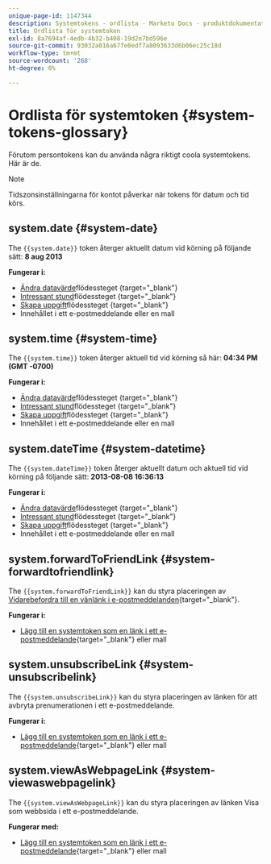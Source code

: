 ```yaml
---
unique-page-id: 1147344
description: Systemtokens - ordlista - Marketo Docs - produktdokumentation
title: Ordlista för systemtoken
exl-id: 8a7694af-4edb-4b32-b408-19d2e7bd596e
source-git-commit: 93032a016a67fe0edf7a8093633d6b06ec25c18d
workflow-type: tm+mt
source-wordcount: '268'
ht-degree: 0%

---
```


# Ordlista för systemtoken {#system-tokens-glossary}

Förutom persontokens kan du använda några riktigt coola systemtokens. Här är de.

>[!NOTE]
>
>Tidszonsinställningarna för kontot påverkar när tokens för datum och tid körs.

## system.date {#system-date}

The `{{system.date}}` token återger aktuellt datum vid körning på följande sätt: **8 aug 2013**

**Fungerar i:**

* [Ändra datavärde](/help/marketo/product-docs/core-marketo-concepts/smart-campaigns/flow-actions/change-data-value.md)flödessteget {target=&quot;_blank&quot;}
* [Intressant stund](/help/marketo/product-docs/core-marketo-concepts/smart-campaigns/flow-actions/interesting-moment.md)flödessteget {target=&quot;_blank&quot;}
* [Skapa uppgift](/help/marketo/product-docs/core-marketo-concepts/smart-campaigns/salesforce-flow-actions/create-task.md)flödessteget {target=&quot;_blank&quot;}
* Innehållet i ett e-postmeddelande eller en mall

## system.time {#system-time}

The `{{system.time}}` token återger aktuell tid vid körning så här: **04:34 PM (GMT -0700)**

**Fungerar i:**

* [Ändra datavärde](/help/marketo/product-docs/core-marketo-concepts/smart-campaigns/flow-actions/change-data-value.md)flödessteget {target=&quot;_blank&quot;}
* [Intressant stund](/help/marketo/product-docs/core-marketo-concepts/smart-campaigns/flow-actions/interesting-moment.md)flödessteget {target=&quot;_blank&quot;}
* [Skapa uppgift](/help/marketo/product-docs/core-marketo-concepts/smart-campaigns/salesforce-flow-actions/create-task.md)flödessteget {target=&quot;_blank&quot;}
* Innehållet i ett e-postmeddelande eller en mall

## system.dateTime {#system-datetime}

The `{{system.dateTime}}` token återger aktuellt datum och aktuell tid vid körning på följande sätt: **2013-08-08 16:36:13**

**Fungerar i:**

* [Ändra datavärde](/help/marketo/product-docs/core-marketo-concepts/smart-campaigns/flow-actions/change-data-value.md)flödessteget {target=&quot;_blank&quot;}
* [Intressant stund](/help/marketo/product-docs/core-marketo-concepts/smart-campaigns/flow-actions/interesting-moment.md)flödessteget {target=&quot;_blank&quot;}
* [Skapa uppgift](/help/marketo/product-docs/core-marketo-concepts/smart-campaigns/salesforce-flow-actions/create-task.md)flödessteget {target=&quot;_blank&quot;}
* Innehållet i ett e-postmeddelande eller en mall

## system.forwardToFriendLink {#system-forwardtofriendlink}

The `{{system.forwardToFriendLink}}` kan du styra placeringen av [Vidarebefordra till en vänlänk i e-postmeddelanden](/help/marketo/product-docs/email-marketing/general/functions-in-the-editor/forward-to-a-friend-link-in-emails.md){target=&quot;_blank&quot;}.

**Fungerar i:**

* [Lägg till en systemtoken som en länk i ett e-postmeddelande](/help/marketo/product-docs/email-marketing/general/using-tokens/add-a-system-token-as-a-link-in-an-email.md){target=&quot;_blank&quot;} eller mall

## system.unsubscribeLink {#system-unsubscribelink}

The `{{system.unsubscribeLink}}` kan du styra placeringen av länken för att avbryta prenumerationen i ett e-postmeddelande.

**Fungerar i:**

* [Lägg till en systemtoken som en länk i ett e-postmeddelande](/help/marketo/product-docs/email-marketing/general/using-tokens/add-a-system-token-as-a-link-in-an-email.md){target=&quot;_blank&quot;} eller mall

## system.viewAsWebpageLink {#system-viewaswebpagelink}

The `{{system.viewAsWebpageLink}}` kan du styra placeringen av länken Visa som webbsida i ett e-postmeddelande.

**Fungerar med:**

* [Lägg till en systemtoken som en länk i ett e-postmeddelande](/help/marketo/product-docs/email-marketing/general/using-tokens/add-a-system-token-as-a-link-in-an-email.md){target=&quot;_blank&quot;} eller mall
